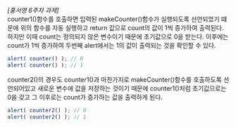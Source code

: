 *[홍서영 6주차 과제]*
<br>
counter1()함수를 호출하면 입력된 makeCounter()함수가 실행되도록 선언되었기 떄문에 위의 함수를 자동 실행하고 return 값으로 count의 값이 1씩 증가하여 출력된다. 하지만 이때 count는 정의되지 않은 변수이기 때문에 초기값으로 0을 받는다. 이후에는 count가 1씩 증가하여 두번째 alert에서는 1의 값이 출력되는 것을 확인할 수 있다.<br>
```Javascript
alert( counter() ); // 0
alert( counter() ); // 1
```
counter2()의 경우도 counter1()과 마찬가지로 makeCounter()함수를 호출하도록 선언되어있고 새로운 변수에 값을 저장하는 것이기 때문에 counter1()처럼 초기값으로는 0을 갖고 그 이후로는 count가 증가하는 값을 출력하게 된다.
<br>
```Javascript
alert( counter2() ); // 0
alert( counter2() ); // 1
```
